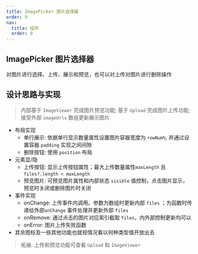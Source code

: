 ```yaml
---
title: ImagePicker 图片选择器
order: 9
nav:
  title: 组件
  order: 0
---
```


## ImagePicker 图片选择器

对图片进行选择、上传、展示和预览，也可以对上传对图片进行删除操作

## 设计思路与实现

> 内部基于 `ImageViewer` 完成图片预览功能; 基于 `Upload` 完成图片上传功能; 接受外部 `imageUrls` 数组更新展示图片

- 布局实现
  - 单行展示: 依据单行显示数量属性设置图片容器宽度为 `rowNum%`, 并通过设置容器 `padding` 实现之间间隙
  - 删除按钮: 使用 `position` 布局
- 元素显/隐
  - 上传按钮: 显示上传按钮属性；最大上传数量属性`maxLength` 且 `files?.length < maxLength`
  - 预览图片: 可预览图片属性和内部状态 `visible` 值控制，点击图片显示，预览时关闭或删除图片时关闭
- 事件实现
  - onChange: 上传事件内调用。参数为数组时更新内部 `files` ；为函数时传递给外部`onChange` 事件处理并更新外部 `files`
  - onRemove: 通过点击的图片对应索引截取 `files`，内外部控制更新均可以
  - onError: 图片上传失败函数
- 其余图标及一些其他功能也就视情况看以何种类型值开放出去

> 拓展: 上传和预览功能可查看 `Upload` 和 `ImageViewer`
